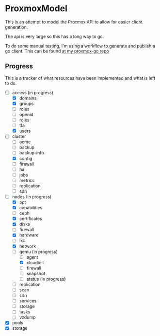 # ProxmoxModel

This is an attempt to model the Proxmox API to allow for easier client generation.

The api is very large so this has a long way to go.

To do some manual testing, I'm using a workflow to generate and publish a go client. This can be found [at my proxmox-go repo](https://github.com/awlsring/proxmox-go)

## Progress

This is a tracker of what resources have been implemented and what is left to do.

- [ ] access (in progress)
    - [x] domains
    - [x] groups
    - [ ] roles
    - [ ] openid
    - [ ] roles
    - [ ] tfa
    - [x] users

- [ ] cluster
    - [ ] acme
    - [ ] backup
    - [ ] backup-info
    - [x] config
    - [ ] firewall
    - [ ] ha
    - [ ] jobs
    - [ ] metrics
    - [ ] replication
    - [ ] sdn

- [ ] nodes (in progress)
    - [x] apt
    - [x] capabilities
    - [ ] ceph
    - [x] certificates
    - [x] disks
    - [ ] firewall
    - [x] hardware
    - [ ] lxc
    - [x] network
    - [ ] qemu  (in progress)
        - [ ] agent
        - [x] cloudinit
        - [ ] firewall
        - [ ] snapshot
        - [ ] status (in progress)
    - [ ] replication
    - [ ] scan
    - [ ] sdn
    - [ ] services
    - [ ] storage
    - [ ] tasks
    - [ ] vzdump

- [x] pools
- [x] storage